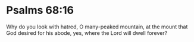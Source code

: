# Psalms 68:16

Why do you look with hatred, O many-peaked mountain, at the mount that God desired for his abode, yes, where the Lord will dwell forever?
